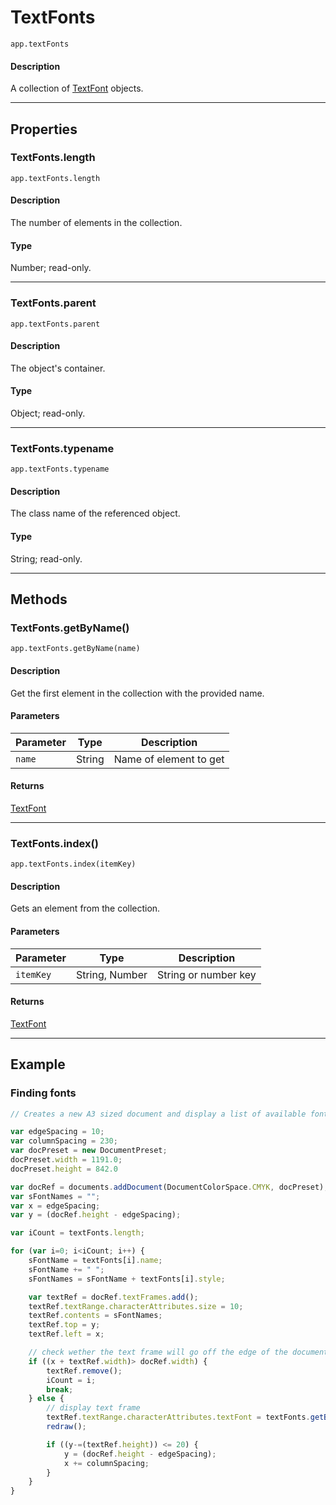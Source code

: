 # TextFonts

`app.textFonts`

#### Description

A collection of [TextFont](./TextFont.md) objects.

---

## Properties

### TextFonts.length

`app.textFonts.length`

#### Description

The number of elements in the collection.

#### Type

Number; read-only.

---

### TextFonts.parent

`app.textFonts.parent`

#### Description

The object's container.

#### Type

Object; read-only.

---

### TextFonts.typename

`app.textFonts.typename`

#### Description

The class name of the referenced object.

#### Type

String; read-only.

---

## Methods

### TextFonts.getByName()

`app.textFonts.getByName(name)`

#### Description

Get the first element in the collection with the provided name.

#### Parameters

| Parameter |  Type  |      Description       |
| --------- | ------ | ---------------------- |
| `name`    | String | Name of element to get |

#### Returns

[TextFont](./TextFont.md)

---

### TextFonts.index()

`app.textFonts.index(itemKey)`

#### Description

Gets an element from the collection.

#### Parameters

| Parameter |      Type      |     Description      |
| --------- | -------------- | -------------------- |
| `itemKey` | String, Number | String or number key |

#### Returns

[TextFont](./TextFont.md)

---

## Example

### Finding fonts

```javascript
// Creates a new A3 sized document and display a list of available fonts until the document is full.

var edgeSpacing = 10;
var columnSpacing = 230;
var docPreset = new DocumentPreset;
docPreset.width = 1191.0;
docPreset.height = 842.0

var docRef = documents.addDocument(DocumentColorSpace.CMYK, docPreset);
var sFontNames = "";
var x = edgeSpacing;
var y = (docRef.height - edgeSpacing);

var iCount = textFonts.length;

for (var i=0; i<iCount; i++) {
    sFontName = textFonts[i].name;
    sFontName += " ";
    sFontNames = sFontName + textFonts[i].style;

    var textRef = docRef.textFrames.add();
    textRef.textRange.characterAttributes.size = 10;
    textRef.contents = sFontNames;
    textRef.top = y;
    textRef.left = x;

    // check wether the text frame will go off the edge of the document
    if ((x + textRef.width)> docRef.width) {
        textRef.remove();
        iCount = i;
        break;
    } else {
        // display text frame
        textRef.textRange.characterAttributes.textFont = textFonts.getByName(textFonts[i].name);
        redraw();

        if ((y-=(textRef.height)) <= 20) {
            y = (docRef.height - edgeSpacing);
            x += columnSpacing;
        }
    }
}
```
